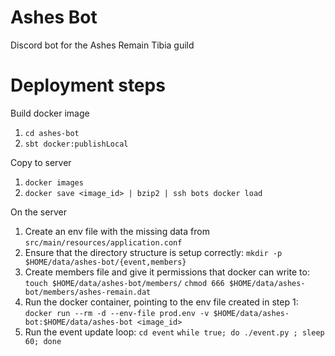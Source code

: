# Ashes Bot

Discord bot for the Ashes Remain Tibia guild

# Deployment steps

Build docker image  
1. `cd ashes-bot`
1. `sbt docker:publishLocal`

Copy to server  
1. `docker images`
1. `docker save <image_id> | bzip2 | ssh bots docker load`

On the server
1. Create an env file with the missing data from `src/main/resources/application.conf`
1. Ensure that the directory structure is setup correctly: `mkdir -p $HOME/data/ashes-bot/{event,members}`
1. Create members file and give it permissions that docker can write to: `touch $HOME/data/ashes-bot/members/` `chmod 666 $HOME/data/ashes-bot/members/ashes-remain.dat`
1. Run the docker container, pointing to the env file created in step 1: `docker run --rm -d --env-file prod.env -v $HOME/data/ashes-bot:$HOME/data/ashes-bot <image_id>`
1. Run the event update loop: `cd event` `while true; do ./event.py ; sleep 60; done`
